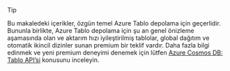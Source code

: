 > [!TIP]
> Bu makaledeki içerikler, özgün temel Azure Tablo depolama için geçerlidir. Bununla birlikte, Azure Tablo depolama için şu an genel önizleme aşamasında olan ve aktarım hızı iyileştirilmiş tablolar, global dağıtım ve otomatik ikincil dizinler sunan premium bir teklif vardır. Daha fazla bilgi edinmek ve yeni premium deneyimi denemek için lütfen [Azure Cosmos DB: Tablo API’si](https://aka.ms/premiumtables) konusunu inceleyin.
>

